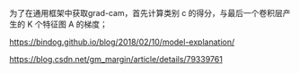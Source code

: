 

为了在通用框架中获取grad-cam，首先计算类别 c 的得分，与最后一个卷积层产生的 K 个特征图 A 的梯度；

https://bindog.github.io/blog/2018/02/10/model-explanation/

https://blog.csdn.net/gm_margin/article/details/79339761

